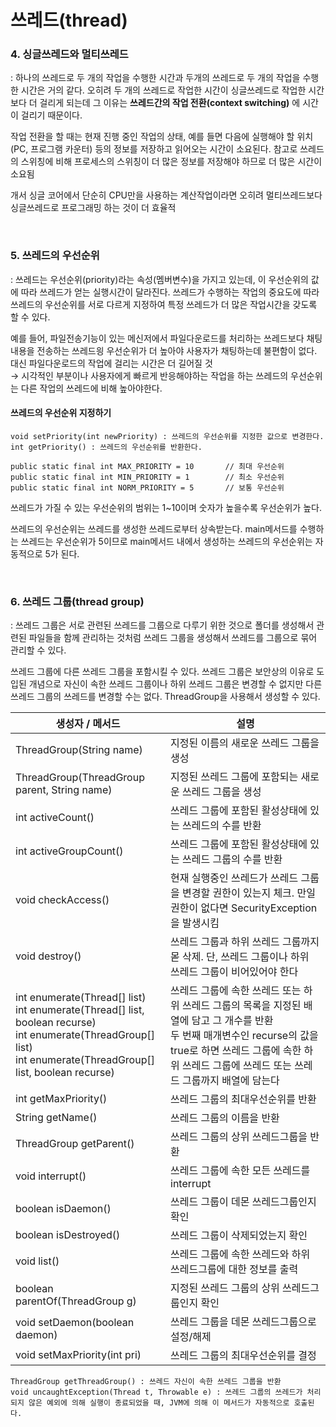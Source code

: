 # 쓰레드(thread)

### 4. 싱글쓰레드와 멀티쓰레드
: 하나의 쓰레드로 두 개의 작업을 수행한 시간과 두개의 쓰레드로 두 개의 작업을 수행한 시간은 거의 같다.
오히려 두 개의 쓰레드로 작업한 시간이 싱글쓰레드로 작업한 시간보다 더 걸리게 되는데
그 이유는 **쓰레드간의 작업 전환(context switching)** 에 시간이 걸리기 때문이다.

작업 전환을 할 때는 현재 진행 중인 작업의 상태, 예를 들면 다음에 실행해야 할 위치(PC, 프로그램 카운터) 등의
정보를 저장하고 읽어오는 시간이 소요된다.
참고로 쓰레드의 스위칭에 비해 프로세스의 스위칭이 더 많은 정보를 저장해야 하므로 더 많은 시간이 소요됨

개서 싱글 코어에서 단순히 CPU만을 사용하는 계산작업이라면
오히려 멀티쓰레드보다 싱글쓰레드로 프로그래밍 하는 것이 더 효율적

<br>

### 5. 쓰레드의 우선순위
: 쓰레드는 우선순위(priority)라는 속성(멤버변수)을 가지고 있는데, 이 우선순위의 값에 따라
쓰레드가 얻는 실행시간이 달라진다.
쓰레드가 수행하는 작업의 중요도에 따라 쓰레드의 우선순위를 서로 다르게 지정하여 특정 쓰레드가
더 많은 작업시간을 갖도록 할 수 있다.

예를 들어, 파일전송기능이 있는 메신저에서 파일다운로드를 처리하는 쓰레드보다
채팅 내용을 전송하는 쓰레드읭 우선순위가 더 높아야 사용자가 채팅하는데 불편함이 없다.
대신 파일다운로드의 작업에 걸리는 시간은 더 길어질 것
<br> → 시각적인 부분이나 사용자에게 빠르게 반응해야하는 작업을 하는 쓰레드의 우선순위는 다른 작업의 쓰레드에 비해 높아야한다.

#### 쓰레드의 우선순위 지정하기

```
void setPriority(int newPriority) : 쓰레드의 우선순위를 지정한 값으로 변경한다.
int getPriority() : 쓰레드의 우선순위를 반환한다.

public static final int MAX_PRIORITY = 10       // 최대 우선순위
public static final int MIN_PRIORITY = 1        // 최소 우선순위
public static final int NORM_PRIORITY = 5       // 보통 우선순위
```

쓰레드가 가질 수 있는 우선순위의 범위는 1~10이며 숫자가 높을수록 우선순위가 높다.

쓰레드의 우선순위는 쓰레드를 생성한 쓰레드로부터 상속받는다.
main메서드를 수행하는 쓰레드는 우선순위가 5이므로 main메서드 내에서 생성하는 쓰레드의 우선순위는
자동적으로 5가 된다.

<br>

### 6. 쓰레드 그룹(thread group)
: 쓰레드 그룹은 서로 관련된 쓰레드를 그룹으로 다루기 위한 것으로
폴더를 생성해서 관련된 파일들을 함께 관리하는 것처럼 쓰레드 그룹을 생성해서 쓰레드를 그룹으로 묶어 관리할 수 있다.

쓰레드 그룹에 다른 쓰레드 그룹을 포함시킬 수 있다. 쓰레드 그룹은 보안상의 이유로 도입된 개념으로
자신이 속한 쓰레드 그룹이나 하위 쓰레드 그룹은 변경할 수 없지만 다른 쓰레드 그룹의 쓰레드를 변경할 수는 없다.
ThreadGroup을 사용해서 생성할 수 있다.

| 생성자 / 메서드                                                                                                                                                                   | 설명                                                                                                                                     |
|-----------------------------------------------------------------------------------------------------------------------------------------------------------------------------|----------------------------------------------------------------------------------------------------------------------------------------|
| ThreadGroup(String name)                                                                                                                                                    | 지정된 이름의 새로운 쓰레드 그룹을 생성                                                                                                                 |
| ThreadGroup(ThreadGroup parent, String name)                                                                                                                                | 지정된 쓰레드 그룹에 포함되는 새로운 쓰레드 그룹을 생성                                                                                                        |
| int activeCount()                                                                                                                                                           | 쓰레드 그룹에 포함된 활성상태에 있는 쓰레드의 수를 반환                                                                                                        |
| int activeGroupCount()                                                                                                                                                      | 쓰레드 그룹에 포함된 활성상태에 있는 쓰레드 그룹의 수를 반환                                                                                                     |
| void checkAccess()                                                                                                                                                          | 현재 실행중인 쓰레드가 쓰레드 그룹을 변경할 권한이 있는지 체크. 만일 권한이 없다면 SecurityException을 발생시킴                                                                |
| void destroy()                                                                                                                                                              | 쓰레드 그룹과 하위 쓰레드 그룹까지 몯 삭제. 단, 쓰레드 그룹이나 하위 쓰레드 그룹이 비어있어야 한다                                                                              |
| int enumerate(Thread[] list)<br/>int enumerate(Thread[] list, boolean recurse)<br/>int enumerate(ThreadGroup[] list)<br/>int enumerate(ThreadGroup[] list, boolean recurse) | 쓰레드 그룹에 속한 쓰레드 또는 하위 쓰레드 그룹의 목록을 지정된 배열에 담고 그 개수를 반환<br/>두 번째 매개변수인 recurse의 값을 true로 하면 쓰레드 그룹에 속한 하위 쓰레드 그룹에 쓰레드 또는 쓰레드 그룹까지 배열에 담는다 |
| int getMaxPriority()                                                                                                                                                        | 쓰레드 그룹의 최대우선순위를 반환                                                                                                                     |
| String getName()                                                                                                                                                            | 쓰레드 그룹의 이름을 반환                                                                                                                         |
| ThreadGroup getParent()                                                                                                                                                     | 쓰레드 그룹의 상위 쓰레드그룹을 반환                                                                                                                   |
| void interrupt()                                                                                                                                                            | 쓰레드 그룹에 속한 모든 쓰레드를 interrupt                                                                                                           |
| boolean isDaemon()                                                                                                                                                          | 쓰레드 그룹이 데몬 쓰레드그룹인지 확인                                                                                                                  |
| boolean isDestroyed()                                                                                                                                                       | 쓰레드 그룹이 삭제되었는지 확인                                                                                                                      |
| void list()                                                                                                                                                                 | 쓰레드 그룹에 속한 쓰레드와 하위 쓰레드그룹에 대한 정보를 출력                                                                                                    |
| boolean parentOf(ThreadGroup g)                                                                                                                                             | 지정된 쓰레드 그룹의 상위 쓰레드그룹인지 확인                                                                                                              |
| void setDaemon(boolean daemon)                                                                                                                                              | 쓰레드 그룹을 데몬 쓰레드그룹으로 설정/해제                                                                                                               |
| void setMaxPriority(int pri)                                                                                                                                                | 쓰레드 그룹의 최대우선순위를 결정                                                                                                                     |


```
ThreadGroup getThreadGroup() : 쓰레드 자신이 속한 쓰레드 그룹을 반환
void uncaughtException(Thread t, Throwable e) : 쓰레드 그룹의 쓰레드가 처리되지 않은 예외에 의해 실행이 종료되었을 때, JVM에 의해 이 메서드가 자동적으로 호출된다.
```